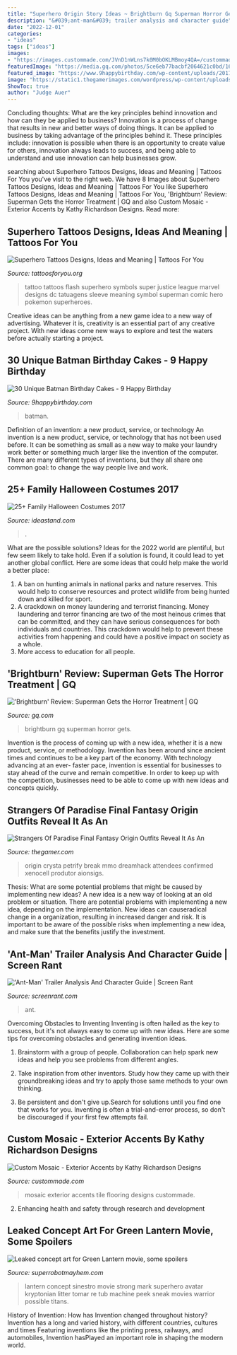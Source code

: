 ```yaml
---
title: "Superhero Origin Story Ideas ~ Brightburn Gq Superman Horror Gets"
description: "&#039;ant-man&#039; trailer analysis and character guide"
date: "2022-12-01"
categories:
- "ideas"
tags: ["ideas"]
images:
- "https://images.custommade.com/JVnD1nWLns7k0M0bOKLMBmoy4QA=/custommade-photosets/19519/19519.89044.jpg"
featuredImage: "https://media.gq.com/photos/5ce6eb77bacbf2064621c0bd/16:9/w_1280,c_limit/brightburn-review-gq-1.jpg?mbid=social_retweet"
featured_image: "https://www.9happybirthday.com/wp-content/uploads/2017/08/hero-batman-cakes-640x853.jpg"
image: "https://static1.thegamerimages.com/wordpress/wp-content/uploads/2021/06/StrangersOfParadise.jpg"
ShowToc: true
author: "Judge Auer"
---
```



Concluding thoughts: What are the key principles behind innovation and how can they be applied to business?
Innovation is a process of change that results in new and better ways of doing things. It can be applied to business by taking advantage of the principles behind it. These principles include: innovation is possible when there is an opportunity to create value for others, innovation always leads to success, and being able to understand and use innovation can help businesses grow.

	

		
searching about Superhero Tattoos Designs, Ideas and Meaning | Tattoos For You you've visit to the right web. We have 8 Images about Superhero Tattoos Designs, Ideas and Meaning | Tattoos For You like Superhero Tattoos Designs, Ideas and Meaning | Tattoos For You, &#039;Brightburn&#039; Review: Superman Gets the Horror Treatment | GQ and also Custom Mosaic - Exterior Accents by Kathy Richardson Designs. Read more:
		
    
## Superhero Tattoos Designs, Ideas And Meaning | Tattoos For You

<img loading=lazy src="https://www.tattoosforyou.org/wp-content/uploads/2016/03/Superhero-Logo-Tattoos.jpg" onerror="this.onerror=null;this.src='https://tse3.mm.bing.net/th?id=OIP.lXGr1fHvuK10adhIYd4p-wHaJ4&amp;pid=15.1';" alt="Superhero Tattoos Designs, Ideas and Meaning | Tattoos For You">

_Source: tattoosforyou.org_

>tattoo tattoos flash superhero symbols super justice league marvel designs dc tatuagens sleeve meaning symbol superman comic hero pokemon superheroes. 

	

Creative ideas can be anything from a new game idea to a new way of advertising. Whatever it is, creativity is an essential part of any creative project. With new ideas come new ways to explore and test the waters before actually starting a project.

    
## 30 Unique Batman Birthday Cakes - 9 Happy Birthday

<img loading=lazy src="https://www.9happybirthday.com/wp-content/uploads/2017/08/hero-batman-cakes-640x853.jpg" onerror="this.onerror=null;this.src='https://tse1.mm.bing.net/th?id=OIP.guZz_wf2_cE8UN8ASth6YAHaJ3&amp;pid=15.1';" alt="30 Unique Batman Birthday Cakes - 9 Happy Birthday">

_Source: 9happybirthday.com_

>batman. 

	

Definition of an invention: a new product, service, or technology
An invention is a new product, service, or technology that has not been used before. It can be something as small as a new way to make your laundry work better or something much larger like the invention of the computer. There are many different types of inventions, but they all share one common goal: to change the way people live and work.

    
## 25+ Family Halloween Costumes 2017

<img loading=lazy src="https://ideastand.com/wp-content/uploads/2017/09/family-costumes/11-family-halloween-costume-diy-ideas.jpg" onerror="this.onerror=null;this.src='https://tse3.mm.bing.net/th?id=OIP.QrI0ytIQENb-Ox4H-egHOQHaLH&amp;pid=15.1';" alt="25+ Family Halloween Costumes 2017">

_Source: ideastand.com_

>. 

	

What are the possible solutions?
Ideas for the 2022 world are plentiful, but few seem likely to take hold. Even if a solution is found, it could lead to yet another global conflict. Here are some ideas that could help make the world a better place: 
1. A ban on hunting animals in national parks and nature reserves. This would help to conserve resources and protect wildlife from being hunted down and killed for sport.
2. A crackdown on money laundering and terrorist financing. Money laundering and terror financing are two of the most heinous crimes that can be committed, and they can have serious consequences for both individuals and countries. This crackdown would help to prevent these activities from happening and could have a positive impact on society as a whole.
3. More access to education for all people.

    
## &#039;Brightburn&#039; Review: Superman Gets The Horror Treatment | GQ

<img loading=lazy src="https://media.gq.com/photos/5ce6eb77bacbf2064621c0bd/16:9/w_1280,c_limit/brightburn-review-gq-1.jpg?mbid=social_retweet" onerror="this.onerror=null;this.src='https://tse3.mm.bing.net/th?id=OIP.DBJQMHrVsIDTdbmeSlLAGAHaEK&amp;pid=15.1';" alt="&#039;Brightburn&#039; Review: Superman Gets the Horror Treatment | GQ">

_Source: gq.com_

>brightburn gq superman horror gets. 

	

Invention is the process of coming up with a new idea, whether it is a new product, service, or methodology. Invention has been around since ancient times and continues to be a key part of the economy. With technology advancing at an ever- faster pace, invention is essential for businesses to stay ahead of the curve and remain competitive. In order to keep up with the competition, businesses need to be able to come up with new ideas and concepts quickly.

    
## Strangers Of Paradise Final Fantasy Origin Outfits Reveal It As An

<img loading=lazy src="https://static1.thegamerimages.com/wordpress/wp-content/uploads/2021/06/StrangersOfParadise.jpg" onerror="this.onerror=null;this.src='https://tse2.mm.bing.net/th?id=OIP.6oSz4EU0manX8T_DhyZX6QHaD5&amp;pid=15.1';" alt="Strangers Of Paradise Final Fantasy Origin Outfits Reveal It As An">

_Source: thegamer.com_

>origin crysta petrify break mmo dreamhack attendees confirmed xenocell produtor aionsigs. 

	

Thesis: What are some potential problems that might be caused by implementing new ideas?
A new idea is a new way of looking at an old problem or situation. There are potential problems with implementing a new idea, depending on the implementation. New ideas can causeradical change in a organization, resulting in increased danger and risk. It is important to be aware of the possible risks when implementing a new idea, and make sure that the benefits justify the investment.

    
## &#039;Ant-Man&#039; Trailer Analysis And Character Guide | Screen Rant

<img loading=lazy src="https://static1.srcdn.com/wordpress/wp-content/uploads/Ant-Man-Trailer-1-Photo-Scott-Lang-Paul-Rudd-in-full-costume.jpg" onerror="this.onerror=null;this.src='https://tse3.mm.bing.net/th?id=OIP.dkNu0CwuOfAo4HU1d1eRaAHaD_&amp;pid=15.1';" alt="&#039;Ant-Man&#039; Trailer Analysis And Character Guide | Screen Rant">

_Source: screenrant.com_

>ant. 

	

Overcoming Obstacles to Inventing
Inventing is often hailed as the key to success, but it's not always easy to come up with new ideas. Here are some tips for overcoming obstacles and generating invention ideas.
1. Brainstorm with a group of people. Collaboration can help spark new ideas and help you see problems from different angles.

2. Take inspiration from other inventors. Study how they came up with their groundbreaking ideas and try to apply those same methods to your own thinking.

3. Be persistent and don't give up.Search for solutions until you find one that works for you. Inventing is often a trial-and-error process, so don't be discouraged if your first few attempts fail.

    
## Custom Mosaic - Exterior Accents By Kathy Richardson Designs

<img loading=lazy src="https://images.custommade.com/JVnD1nWLns7k0M0bOKLMBmoy4QA=/custommade-photosets/19519/19519.89044.jpg" onerror="this.onerror=null;this.src='https://tse4.mm.bing.net/th?id=OIP.LfgY_bqOdxcNG0kAMEmrqgHaLH&amp;pid=15.1';" alt="Custom Mosaic - Exterior Accents by Kathy Richardson Designs">

_Source: custommade.com_

>mosaic exterior accents tile flooring designs custommade. 

	

2. Enhancing health and safety through research and development 

    
## Leaked Concept Art For Green Lantern Movie, Some Spoilers

<img loading=lazy src="https://www.superrobotmayhem.com/wp-content/uploads/2014/09/green-lantern-concept-art_286.jpg" onerror="this.onerror=null;this.src='https://tse3.mm.bing.net/th?id=OIP.tAIobsOYs4u2CqEjApEKoQHaKz&amp;pid=15.1';" alt="Leaked concept art for Green Lantern movie, some spoilers">

_Source: superrobotmayhem.com_

>lantern concept sinestro movie strong mark superhero avatar kryptonian litter tomar re tub machine peek sneak movies warrior possible titans. 

	

History of Invention: How has Invention changed throughout history?
Invention has a long and varied history, with different countries, cultures and times Featuring inventions like the printing press, railways, and automobiles, Invention hasPlayed an important role in shaping the modern world.

